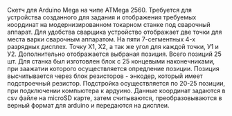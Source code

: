 Скетч для Arduino Mega на чипе ATMega 2560.
Требуется для устройства созданного для задания и отображения требуемых координат
на модернизированном токарном станке под сварочный аппарат.
Для удобства сварщика устройство отображает две точки для места варки сварочным аппаратом.
На пяти 7-сегментных 4-х разрядных дисплех.
Точку Х1, Х2, а так же угол для каждой точки, У1 и У2. Дополнительно отображается выбраная позиция.
Всего позиций 25 шт. 
Для станка был изготовлен блок с 25 концевыми наконечниками, при заажатии которого осуществляется опредление позиции.
Позиция высчитывается через блок резисторов - энкодер, который имеет подстроечный резистор.
Подстройка осуществляется по 20-25 позиции, при подключении компьютера к ардуино.
Данные координат задаются в csv файле на microSD карте, затем считываются, преобразовываются в верный формат для arduino и
передаются на дисплеи.

